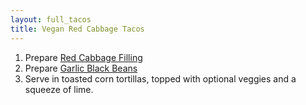 ```yaml
---
layout: full_tacos
title: Vegan Red Cabbage Tacos
---
```


1. Prepare [Red Cabbage Filling](/base_layers/red_cabbage.html)
2. Prepare [Garlic Black Beans](/base_layers/garlic_black_beans.html)
3. Serve in toasted corn tortillas, topped with optional veggies and a squeeze of lime.
